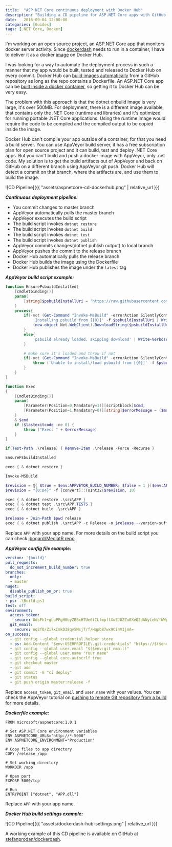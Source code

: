 ```yaml
---
title:  "ASP.NET Core continuous deployment with Docker Hub"
description: "Building a CD pipeline for ASP.NET Core apps with GitHub, AppVeyor and Docker hub"
date:   2016-09-04 12:00:00
categories: [Guides]
tags: [.NET Core, Docker]
---
```


I'm working on an open source project, an ASP.NET Core app that monitors docker server activity. Since [dockerdash](https://github.com/stefanprodan/dockerdash) needs to run in a container, I have to deliver it as a docker [image](https://hub.docker.com/r/stefanprodan/dockerdash/) on Docker Hub.

I was looking for a way to automate the deployment process in such a manner that my app would be built, tested and released to Docker Hub on every commit. 
Docker Hub can [build images automatically](https://docs.docker.com/docker-hub/builds/) from a GitHub repository as long as the repo contains a Dockerfile. An ASP.NET Core app can be [built inside a docker container](https://docs.microsoft.com/en-us/dotnet/articles/core/docker/building-net-docker-images), so getting it to Docker Hub can be very easy. 

The problem with this approach is that the dotnet onbuild image is very large, it's over 500MB. For deployment, there is a different image available, that contains only the .NET Core (runtime and libraries) and it's optimized for running portable .NET Core applications. Using the runtime image would require the code to be compiled and the compiled output to be copied inside the image. 

Docker Hub can't compile your app outside of a container, for that you need a build server. You can use AppVeyor build server, it has a free subscription plan for open source project and it can build, test and deploy .NET Core apps. But you can't build and push a docker image with AppVeyor, only .net code. My solution is to get the build artifacts out of AppVeyor and back on GitHub on a different branch using AppVeyor git push. Docker Hub will detect a commit on that branch, where the artifacts are, and use them to build the image.

![CD Pipeline]({{ "assets/aspnetcore-cd-dockerhub.png" | relative_url }})

***Continuous deployment pipeline:***

* You commit changes to master branch
* AppVeyor automatically pulls the master branch
* AppVeyor executes the build script
* The build script invokes `dotnet restore`
* The build script invokes `dotnet build`
* The build script invokes `dotnet test`
* The build script invokes `dotnet publish`
* AppVeyor commits changes(dotnet publish output) to local branch
* AppVeyor pushes the commit to the release branch
* Docker Hub automatically pulls the release branch
* Docker Hub builds the image using the Dockerfile
* Docker Hub publishes the image under the `latest` tag 

***AppVeyor build script example:***

```powershell
function EnsurePsbuildInstalled{
    [cmdletbinding()]
    param(
        [string]$psbuildInstallUri = 'https://raw.githubusercontent.com/ligershark/psbuild/master/src/GetPSBuild.ps1'
    )
    process{
        if(-not (Get-Command "Invoke-MsBuild" -errorAction SilentlyContinue)){
            'Installing psbuild from [{0}]' -f $psbuildInstallUri | Write-Verbose
            (new-object Net.WebClient).DownloadString($psbuildInstallUri) | iex
        }
        else{
            'psbuild already loaded, skipping download' | Write-Verbose
        }

        # make sure it's loaded and throw if not
        if(-not (Get-Command "Invoke-MsBuild" -errorAction SilentlyContinue)){
            throw ('Unable to install/load psbuild from [{0}]' -f $psbuildInstallUri)
        }
    }
}

function Exec
{
    [CmdletBinding()]
    param(
        [Parameter(Position=0,Mandatory=1)][scriptblock]$cmd,
        [Parameter(Position=1,Mandatory=0)][string]$errorMessage = ($msgs.error_bad_command -f $cmd)
    )
    & $cmd
    if ($lastexitcode -ne 0) {
        throw ("Exec: " + $errorMessage)
    }
}

if(Test-Path .\release) { Remove-Item .\release -Force -Recurse }

EnsurePsbuildInstalled

exec { & dotnet restore }

Invoke-MSBuild

$revision = @{ $true = $env:APPVEYOR_BUILD_NUMBER; $false = 1 }[$env:APPVEYOR_BUILD_NUMBER -ne $NULL];
$revision = "{0:D4}" -f [convert]::ToInt32($revision, 10)

exec { & dotnet restore .\src\APP }
exec { & dotnet test .\src\APP.TESTS }
exec { & dotnet build .\src\APP }

$release = Join-Path $pwd release
exec { & dotnet publish .\src\APP -c Release -o $release --version-suffix=$revision}

```

Replace `APP` with your app name. For more details on the build script you can check [jbogard/MediatR repo](https://github.com/jbogard/MediatR).

***AppVeyor config file example:***

```yaml
version: '{build}'
pull_requests:
  do_not_increment_build_number: true
branches:
  only:
  - master
nuget:
  disable_publish_on_pr: true
build_script:
- ps: .\Build.ps1
test: off
environment:
  access_token:
    secure: UdsFh1+gLuPPgH0byZBBxH7Ue6tILfmpflXwZJ0ZZu0XeQ2dANyLeN/fWWpKVcOy
  git_email:
    secure: nq2fO/Zi7xCmkD38qvSMsjT/f/Hqpb87wx9Ci4VIjmA=
on_success:
  - git config --global credential.helper store
  - ps: Add-Content "$env:USERPROFILE\.git-credentials" "https://$($env:access_token):x-oauth-basic@github.com`n"
  - git config --global user.email "$($env:git_email)"
  - git config --global user.name "Your name"
  - git config --global core.autocrlf true
  - git checkout master
  - git add .
  - git commit -m "ci deploy"
  - git status
  - git push origin master:release -f
```

Replace `access_token`, `git_email` and `user.name` with your values. You can check the AppVeyor tutorial on [pushing to remote Git repository from a build](https://www.appveyor.com/docs/how-to/git-push/) for more details. 

***Dockerfile example:***

```
FROM microsoft/aspnetcore:1.0.1

# Set ASP.NET Core environment variables
ENV ASPNETCORE_URLS="http://*:5000"
ENV ASPNETCORE_ENVIRONMENT="Production"

# Copy files to app directory
COPY /release /app

# Set working directory
WORKDIR /app

# Open port
EXPOSE 5000/tcp

# Run
ENTRYPOINT ["dotnet", "APP.dll"]
```

Replace `APP` with your app name. 

***Docker Hub build settings example:***

![CD Pipeline]({{ "assets/dockerdash-hub-settings.png" | relative_url }})

A working example of this CD pipeline is available on GitHub at [stefanprodan/dockerdash](https://github.com/stefanprodan/dockerdash).